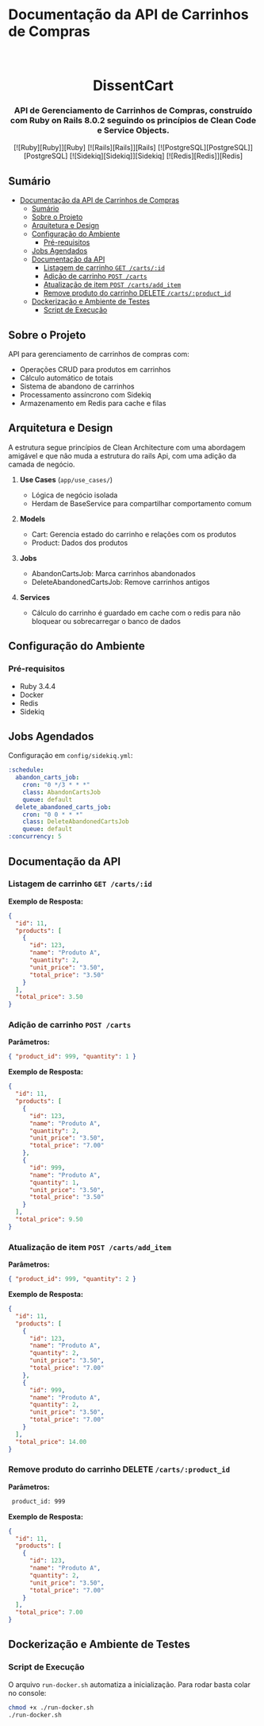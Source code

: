 # Documentação da API de Carrinhos de Compras

<div id="top"></div>

<br />
<div align="center">
  <h1 align="center">DissentCart</h1>

  <h3 align="center">
    API de Gerenciamento de Carrinhos de Compras, construído com Ruby on Rails 8.0.2 seguindo os princípios de Clean Code  e Service Objects.
    <br />
  </h3>

[![Ruby][Ruby]][Ruby]
[![Rails][Rails]][Rails]
[![PostgreSQL][PostgreSQL]][PostgreSQL]
[![Sidekiq][Sidekiq]][Sidekiq]
[![Redis][Redis]][Redis]

</div>

## Sumário

- [Documentação da API de Carrinhos de Compras](#documentação-da-api-de-carrinhos-de-compras)
  - [Sumário](#sumário)
  - [Sobre o Projeto](#sobre-o-projeto)
  - [Arquitetura e Design](#arquitetura-e-design)
  - [Configuração do Ambiente](#configuração-do-ambiente)
    - [Pré-requisitos](#pré-requisitos)
  - [Jobs Agendados](#jobs-agendados)
  - [Documentação da API](#documentação-da-api)
    - [Listagem de carrinho `GET /carts/:id`](#listagem-de-carrinho-get-cartsid)
    - [Adição de carrinho `POST /carts`](#adição-de-carrinho-post-carts)
    - [Atualização de item `POST /carts/add_item`](#atualização-de-item-post-cartsadd_item)
    - [Remove produto do carrinho DELETE `/carts/:product_id`](#remove-produto-do-carrinho-delete-cartsproduct_id)
  - [Dockerização e Ambiente de Testes](#dockerização-e-ambiente-de-testes)
    - [Script de Execução](#script-de-execução)

## Sobre o Projeto

API para gerenciamento de carrinhos de compras com:

- Operações CRUD para produtos em carrinhos
- Cálculo automático de totais
- Sistema de abandono de carrinhos
- Processamento assíncrono com Sidekiq
- Armazenamento em Redis para cache e filas

## Arquitetura e Design

A estrutura segue princípios de Clean Architecture com uma abordagem amigável e que não muda a estrutura do rails Api, com uma adição da camada de negócio.

1. **Use Cases** (`app/use_cases/`)

   - Lógica de negócio isolada
   - Herdam de BaseService para compartilhar comportamento comum

2. **Models**

   - Cart: Gerencia estado do carrinho e relações com os produtos
   - Product: Dados dos produtos

3. **Jobs**

   - AbandonCartsJob: Marca carrinhos abandonados
   - DeleteAbandonedCartsJob: Remove carrinhos antigos

4. **Services**
   - Cálculo do carrinho é guardado em cache com o redis para não bloquear ou sobrecarregar o banco de dados

## Configuração do Ambiente

### Pré-requisitos

- Ruby 3.4.4
- Docker
- Redis
- Sidekiq

## Jobs Agendados

Configuração em `config/sidekiq.yml`:

```yml
:schedule:
  abandon_carts_job:
    cron: "0 */3 * * *"
    class: AbandonCartsJob
    queue: default
  delete_abandoned_carts_job:
    cron: "0 0 * * *"
    class: DeleteAbandonedCartsJob
    queue: default
:concurrency: 5
```

## Documentação da API

### Listagem de carrinho `GET /carts/:id`

**Exemplo de Resposta:**

```json
{
  "id": 11,
  "products": [
    {
      "id": 123,
      "name": "Produto A",
      "quantity": 2,
      "unit_price": "3.50",
      "total_price": "3.50"
    }
  ],
  "total_price": 3.50
}
```

### Adição de carrinho `POST /carts`

**Parâmetros:**

```json
{ "product_id": 999, "quantity": 1 }
```

**Exemplo de Resposta:**

```json
{
  "id": 11,
  "products": [
    {
      "id": 123,
      "name": "Produto A",
      "quantity": 2,
      "unit_price": "3.50",
      "total_price": "7.00"
    },
    {
      "id": 999,
      "name": "Produto A",
      "quantity": 1,
      "unit_price": "3.50",
      "total_price": "3.50"
    }
  ],
  "total_price": 9.50
}
```

### Atualização de item `POST /carts/add_item`

**Parâmetros:**

```json
{ "product_id": 999, "quantity": 2 }
```

**Exemplo de Resposta:**

```json
{
  "id": 11,
  "products": [
    {
      "id": 123,
      "name": "Produto A",
      "quantity": 2,
      "unit_price": "3.50",
      "total_price": "7.00"
    },
    {
      "id": 999,
      "name": "Produto A",
      "quantity": 2,
      "unit_price": "3.50",
      "total_price": "7.00"
    }
  ],
  "total_price": 14.00
}
```

### Remove produto do carrinho DELETE `/carts/:product_id`

**Parâmetros:**

```bash
 product_id: 999
```

**Exemplo de Resposta:**

```json
{
  "id": 11,
  "products": [
    {
      "id": 123,
      "name": "Produto A",
      "quantity": 2,
      "unit_price": "3.50",
      "total_price": "7.00"
    }
  ],
  "total_price": 7.00
}
```

## Dockerização e Ambiente de Testes

### Script de Execução

O arquivo `run-docker.sh` automatiza a inicialização. Para rodar basta colar no console:

```bash
chmod +x ./run-docker.sh
./run-docker.sh
```
